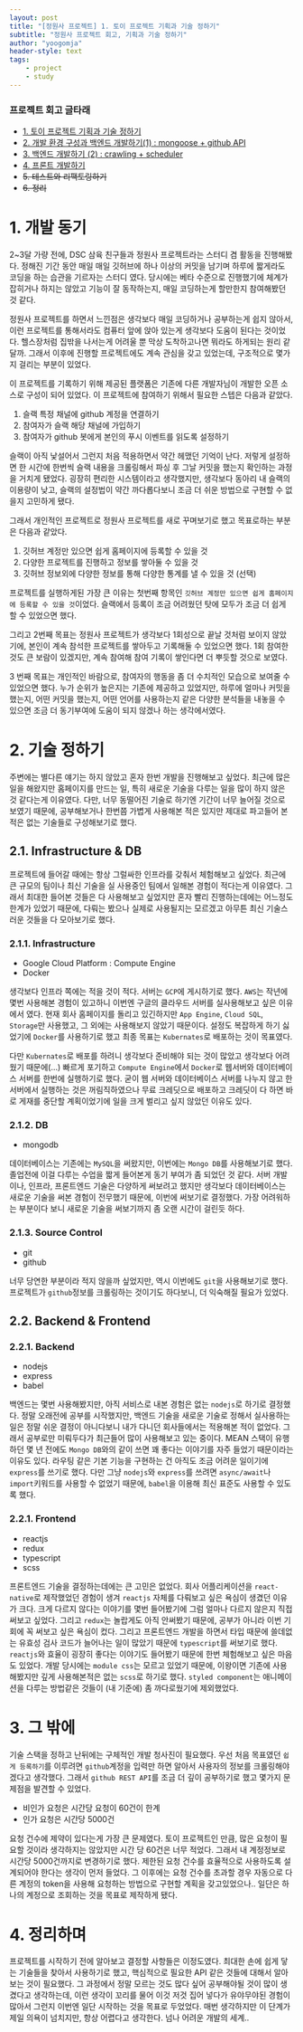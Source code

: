 ```yaml
---
layout: post
title: "[정원사 프로젝트] 1. 토이 프로젝트 기획과 기술 정하기"
subtitle: "정원사 프로젝트 회고, 기획과 기술 정하기"
author: "yoogomja"
header-style: text
tags:
    - project
    - study
---
```


### 프로젝트 회고 글타래 

- [1. 토이 프로젝트 기획과 기술 정하기](https://yoogomja.github.io/2020/06/19/git-farm-project-1/)
- [2. 개발 환경 구성과 백엔드 개발하기(1) : mongoose + github API](https://yoogomja.github.io/2020/06/20/git-farm-project-2/)
- [3. 백엔드 개발하기 (2) : crawling + scheduler](https://yoogomja.github.io/2020/06/20/git-farm-project-3/)
- [4. 프론트 개발하기](https://yoogomja.github.io/2020/06/21/git-farm-project-4/)
- ~~5. 테스트와 리팩토링하기~~
- ~~6. 정리~~

# 1. 개발 동기 

2~3달 가량 전에, DSC 삼육 친구들과 정원사 프로젝트라는 스터디 겸 활동을 진행해봤다. 정해진 기간 동안 매일 매일 깃허브에 하나 이상의 커밋을 남기며 하루에 짧게라도 코딩을 하는 습관을 기르자는 스터디 였다. 당시에는 베타 수준으로 진행했기에 체계가 잡히거나 하지는 않았고 기능이 잘 동작하는지, 매일 코딩하는게 할만한지 참여해봤던 것 같다. 

정원사 프로젝트를 하면서 느낀점은 생각보다 매일 코딩하거나 공부하는게 쉽지 않아서, 이런 프로젝트를 통해서라도 컴퓨터 앞에 앉아 있는게 생각보다 도움이 된다는 것이었다. 헬스장처럼 집밖을 나서는게 어려울 뿐 막상 도착하고나면 뭐라도 하게되는 원리 같달까. 그래서 이후에 진행할 프로젝트에도 계속 관심을 갖고 있었는데, 구조적으로 몇가지 걸리는 부분이 있었다. 

이 프로젝트를 기록하기 위해 제공된 플랫폼은 기존에 다른 개발자님이 개발한 오픈 소스로 구성이 되어 있었다. 이 프로젝트에 참여하기 위해서 필요한 스텝은 다음과 같았다. 

1. 슬랙 특정 채널에 github 계정을 연결하기
2. 참여자가 슬랙 해당 채널에 가입하기
3. 참여자가 github 봇에게 본인의 푸시 이벤트를 읽도록 설정하기

슬랙이 아직 낯설어서 그런지 처음 적용하면서 약간 헤맸던 기억이 난다. 저렇게 설정하면 한 시간에 한번씩 슬랙 내용을 크롤링해서 파싱 후 그날 커밋을 했는지 확인하는 과정을 거치게 됐었다. 굉장히 편리한 시스템이라고 생각했지만, 생각보다 동아리 내 슬랙의 이용량이 낮고, 슬랙의 설정법이 약간 까다롭다보니 조금 더 쉬운 방법으로 구현할 수 없을지 고민하게 됐다. 

그래서 개인적인 프로젝트로 정원사 프로젝트를 새로 꾸며보기로 했고 목표로하는 부분은 다음과 같았다. 

1. 깃허브 계정만 있으면 쉽게 홈페이지에 등록할 수 있을 것
2. 다양한 프로젝트를 진행하고 정보를 쌓아둘 수 있을 것
3. 깃허브 정보외에 다양한 정보를 통해 다양한 통계를 낼 수 있을 것 (선택)

프로젝트를 실행하게된 가장 큰 이유는 첫번째 항목인 `깃허브 계정만 있으면 쉽게 홈페이지에 등록할 수 있을 것`이었다. 슬랙에서 등록이 조금 어려웠던 탓에 모두가 조금 더 쉽게 할 수 있었으면 했다. 

그리고 2번째 목표는 정원사 프로젝트가 생각보다 1회성으로 끝날 것처럼 보이지 않았기에, 본인이 계속 참석한 프로젝트를 쌓아두고 기록해둘 수 있었으면 했다. 1회 참여한 것도 큰 보람이 있겠지만, 계속 참여해 참여 기록이 쌓인다면 더 뿌듯할 것으로 보였다.   

3 번째 목표는 개인적인 바람으로, 참여자의 행동을 좀 더 수치적인 모습으로 보여줄 수 있었으면 했다. 누가 순위가 높은지는 기존에 제공하고 있었지만, 하루에 얼마나 커밋을 했는지, 어떤 커밋을 했는지, 어떤 언어를 사용하는지 같은 다양한 분석들을 내놓을 수 있으면 조금 더 동기부여에 도움이 되지 않겠나 하는 생각에서였다. 

# 2. 기술 정하기 

주변에는 별다른 얘기는 하지 않았고 혼자 한번 개발을 진행해보고 싶었다. 최근에 많은 일을 해왔지만 홈페이지를 만드는 일, 특히 새로운 기술을 다루는 일을 많이 하지 않은 것 같다는게 이유였다. 다만, 너무 동떨어진 기술로 하기엔 기간이 너무 늘어질 것으로 보였기 때문에, 공부해보거나 한번쯤 가볍게 사용해본 적은 있지만 제대로 파고들어 본 적은 없는 기술들로 구성해보기로 했다. 

## 2.1. Infrastructure & DB

프로젝트에 들어갈 때에는 항상 그럴싸한 인프라를 갖춰서 체험해보고 싶었다. 최근에 큰 규모의 팀이나 최신 기술을 실 사용중인 팀에서 일해본 경험이 적다는게 이유였다. 그래서 최대한 들어본 것들은 다 사용해보고 싶었지만 혼자 빨리 진행하는데에는 어느정도 한계가 있었기 때문에, 다뤄는 봤으나 실제로 사용될지는 모르겠고 아무튼 최신 기술스러운 것들을 다 모아보기로 했다. 

### 2.1.1. Infrastructure

- Google Cloud Platform : Compute Engine
- Docker 

생각보다 인프라 쪽에는 적을 것이 적다. 서버는 `GCP`에 게시하기로 했다. `AWS`는 작년에 몇번 사용해본 경험이 있고하니 이번엔 구글의 클라우드 서버를 실사용해보고 싶은 이유에서 였다. 현재 회사 홈페이지를 돌리고 있긴하지만 `App Engine`, `Cloud SQL`, `Storage`만 사용했고, 그 외에는 사용해보지 않았기 때문이다. 설정도 복잡하게 하기 싫었기에 `Docker`를 사용하기로 했고 최종 목표는 `Kubernates`로 배포하는 것이 목표였다. 
 
다만 `Kubernates`로 배포를 하려니 생각보다 준비해야 되는 것이 많았고 생각보다 어려웠기 때문에(...) 빠르게 포기하고 `Compute Engine`에서 `Docker`로 웹서버와 데이터베이스 서버를 한번에 실행하기로 했다. 굳이 웹 서버와 데이터베이스 서버를 나누지 않고 한 서버에서 실행하는 것은 꺼림직하였으나 무료 크레딧으로 배포하고 크레딧이 다 하면 바로 게재를 중단할 계획이었기에 일을 크게 벌리고 싶지 않았던 이유도 있다. 

### 2.1.2. DB

- mongodb 

데이터베이스는 기존에는 `MySQL`을 써왔지만, 이번에는 `Mongo DB`를 사용해보기로 했다. 졸업전에 이걸 다루는 수업을 짧게 들어본게 동기 부여가 좀 되었던 것 같다. 서버 개발이나, 인프라, 프론트엔드 기술은 다양하게 써보려고 했지만 생각보다 데이터베이스는 새로운 기술을 써본 경험이 전무했기 때문에, 이번에 써보기로 결정했다. 가장 어려워하는 부분이다 보니 새로운 기술을 써보기까지 좀 오랜 시간이 걸린듯 하다. 

### 2.1.3. Source Control

- git
- github

너무 당연한 부분이라 적지 않을까 싶었지만, 역시 이번에도 `git`을 사용해보기로 했다. 프로젝트가 `github`정보를 크롤링하는 것이기도 하다보니, 더 익숙해질 필요가 있었다. 

## 2.2. Backend & Frontend

### 2.2.1. Backend 

- nodejs
- express
- babel

백엔드는 몇번 사용해봤지만, 아직 서비스로 내본 경험은 없는 `nodejs`로 하기로 결정했다. 정말 오래전에 공부를 시작했지만, 백엔드 기술을 새로운 기술로 정해서 실사용하는 일은 정말 쉬운 결정이 아니다보니 내가 다니던 회사들에서는 적용해본 적이 없었다. 그래서 공부로만 미뤄두다가 최근들어 많이 사용해보고 있는 중이다. MEAN 스택이 유행하던 몇 년 전에도 `Mongo DB`와의 같이 쓰면 꽤 좋다는 이야기를 자주 들었기 때문이라는 이유도 있다. 라우팅 같은 기본 기능을 구현하는 건 아직도 조금 어려운 일이기에 `express`를 쓰기로 했다. 다만 그냥 `nodejs`와 `express`를 쓰려면 `async/await`나 `import`키워드를 사용할 수 없었기 때문에, `babel`을 이용해 최신 표준도 사용할 수 있도록 했다.

### 2.2.1. Frontend

- reactjs
- redux
- typescript
- scss

프론트엔드 기술을 결정하는데에는 큰 고민은 없었다. 회사 어플리케이션을 `react-native`로 제작했었던 경험이 생겨 `reactjs` 자체를 다뤄보고 싶은 욕심이 생겼던 이유가 크다. 크게 다르지 않다는 이야기를 몇번 들어봤기에 그럼 얼마나 다르지 않은지 직접 써보고 싶었다. 그리고 `redux`는 놀랍게도 아직 안써봤기 때문에, 공부가 아니라 이번 기회에 꼭 써보고 싶은 욕심이 컸다. 그리고 프론트엔드 개발을 하면서 타입 때문에 쓸데없는 유효성 검사 코드가 늘어나는 일이 많았기 때문에 `typescript`를 써보기로 했다. `reactjs`와 효율이 굉장히 좋다는 이야기도 들어봤기 때문에 한번 체험해보고 싶은 마음도 있었다. 개발 당시에는 `module css`는 모르고 있었기 때문에, 이왕이면 기존에 사용해봤지만 깊게 사용해본적은 없는 `scss`로 하기로 했다. `styled component`는 애니메이션을 다루는 방법같은 것들이 (내 기준에) 좀 까다로웠기에 제외했었다. 

# 3. 그 밖에 

기술 스택을 정하고 난뒤에는 구체적인 개발 청사진이 필요했다. 우선 처음 목표였던 `쉽게 등록하기`를 이루려면 `github`계정을 입력만 하면 알아서 사용자의 정보를 크롤링해야겠다고 생각했다. 그래서 `github REST API`를 조금 더 깊이 공부하기로 했고 몇가지 문제점을 발견할 수 있었다. 

- 비인가 요청은 시간당 요청이 60건이 한계 
- 인가 요청은 시간당 5000건 

요청 건수에 제약이 있다는게 가장 큰 문제였다. 토이 프로젝트인 만큼, 많은 요청이 필요할 것이라 생각하지는 않았지만 시간 당 60건은 너무 적었다. 그래서 내 계정정보로 시간당 5000건까지로 변경하기로 했다. 제한된 요청 건수를 효율적으로 사용하도록 설계되어야 한다는 생각이 먼저 들었다. 그 이후에는 요청 건수를 초과할 경우 자동으로 다른 계정의 token을 사용해 요청하는 방법으로 구현할 계획을 갖고있었으나.. 일단은 하나의 계정으로 조회하는 것을 목표로 제작하게 됐다.

# 4. 정리하며

프로젝트를 시작하기 전에 알아보고 결정할 사항들은 이정도였다. 최대한 손에 쉽게 닿는 기술들을 찾아서 사용하기로 했고, 핵심적으로 필요한 API 같은 것들에 대해서 알아보는 것이 필요했다. 그 과정에서 정말 모르는 것도 많다 싶어 공부해야될 것이 많이 생겼다고 생각하는데, 이런 생각이 꼬리를 물어 이것 저것 집어 넣다가 유야무야된 경험이 많아서 그런지 이번엔 일단 시작하는 것을 목표로 두었었다. 매번 생각하지만 이 단계가 제일 의욕이 넘치지만, 항상 어렵다고 생각한다. 넘나 어려운 개발의 세계.. 